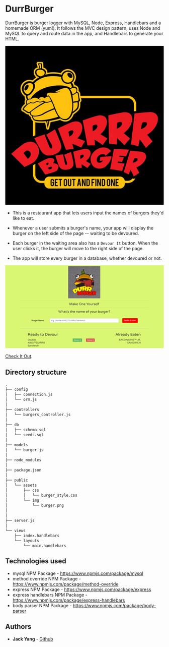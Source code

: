 # DurrBurger

DurrBurger is burger logger with MySQL, Node, Express, Handlebars and a homemade ORM (yum!). It follows the MVC design pattern, uses Node and MySQL to query and route data in the app, and Handlebars to generate your HTML.

![](public/assets/images/logo2.jpg)

* This is a restaurant app that lets users input the names of burgers they'd like to eat.

* Whenever a user submits a burger's name, your app will display the burger on the left side of the page -- waiting to be devoured.

* Each burger in the waiting area also has a `Devour It` button. When the user clicks it, the burger will move to the right side of the page.

* The app will store every burger in a database, whether devoured or not.

![](public/assets/images/DurrBurger.png)

[Check It Out](http://durrbg.herokuapp.com/).

## Directory structure

```
.
├── config
│   ├── connection.js
│   └── orm.js
│ 
├── controllers
│   └── burgers_controller.js
│
├── db
│   ├── schema.sql
│   └── seeds.sql
│
├── models
│   └── burger.js
│ 
├── node_modules
│ 
├── package.json
│
├── public
│   └── assets
│       ├── css
│       │   └── burger_style.css
│       └── img
│           └── burger.png
│   
│
├── server.js
│
└── views
    ├── index.handlebars
    └── layouts
        └── main.handlebars
```

## Technologies used

- mysql NPM Package - https://www.npmjs.com/package/mysql
- method override NPM Package - https://www.npmjs.com/package/method-override
- express NPM Package - https://www.npmjs.com/package/express
- express handlebars NPM Package - https://www.npmjs.com/package/express-handlebars
- body parser NPM Package - https://www.npmjs.com/package/body-parser

## Authors

* **Jack Yang** - [Github](https://github.com/JackJoeng)



